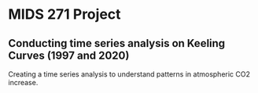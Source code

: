 # MIDS 271 Project
## Conducting time series analysis on Keeling Curves (1997 and 2020)

Creating a time series analysis to understand patterns in atmospheric CO2 increase. 
